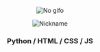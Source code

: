 <p align="center">
  <img src="./me-pfp-gif-crop.gif" alt="No gifo">
</p>

<p align="center">
  <img src="https://readme-typing-svg.demolab.com?font=Fira+Code&weight=600&size=40&duration=10000&pause=2500&color=717171&center=true&vCenter=true&random=true&width=640&height=100&lines=Disconnected401" alt="Nickname" />
</p>

<h3 align="center">
  Python / HTML / CSS / JS
</h3>